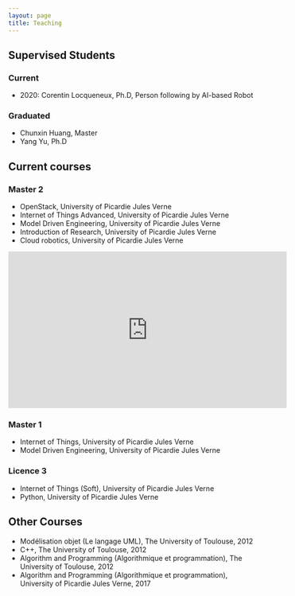 ```yaml
---
layout: page
title: Teaching
---
```


## Supervised Students

### Current
* 2020: Corentin Locqueneux, Ph.D, Person following by AI-based Robot

### Graduated 
* Chunxin Huang, Master
* Yang Yu, Ph.D

## Current courses

### Master 2

* OpenStack, University of Picardie Jules Verne
* Internet of Things Advanced, University of Picardie Jules Verne
* Model Driven Engineering, University of Picardie Jules Verne
* Introduction of Research, University of Picardie Jules Verne
* Cloud robotics, University of Picardie Jules Verne
<iframe width="560" height="315" src="https://www.youtube.com/embed/awq_LdQI2Qg?list=PLwq9V6Pk0f4JrS3YalKmEJR2GrWMqECQS?ecver=1" frameborder="0" allowfullscreen></iframe>


### Master 1

* Internet of Things, University of Picardie Jules Verne
* Model Driven Engineering, University of Picardie Jules Verne


### Licence 3

* Internet of Things (Soft), University of Picardie Jules Verne
* Python, University of Picardie Jules Verne


## Other Courses

* Modélisation objet (Le langage UML), The University of Toulouse, 2012
* C++, The University of Toulouse, 2012
* Algorithm and Programming (Algorithmique et programmation), The University of Toulouse, 2012
* Algorithm and Programming (Algorithmique et programmation), University of Picardie Jules Verne, 2017
